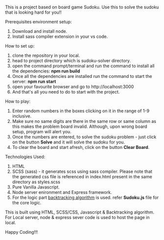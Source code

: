 This is a project based on board game Sudoku. 
Use this to solve the sudoku that is looking hard for you!!

Prerequisites environment setup:
1. Download and install node.
2. Install sass compiler extension in your vs code.

How to set up:
1. clone the repository in your local.
2. head to project directory which is sudoku-solver directory.
3. open the command prompt/terminal and run the command to install all the dependencies: <b>npm run build</b>
4. Once all the dependencies are installed run the command to start the server: <b>npm run start</b>
5. open your favourite browser and go to http://localhost:3000
6. And that's all you need to do to start with the project.

How to play:
1. Enter random numbers in the boxes clicking on it in the range of 1-9 inclusive.
2. Make sure no same digits are there in the same row or same column as this makes the problem board invalid. Although, upon wrong board setup, program will alert you.
3. Once the numbers are entered, to solve the sudoku problem - just click on the button <b>Solve</b> and it will solve the sudoku for you.
4. To clear the board and start afresh, click on the button <b>Clear Board</b>.


Technologies Used:
1. HTML
2. SCSS (sass) - it generates scss using sass compiler. Please note that the generated css file is referenced in index.html present in the same directory as styles.scss
3. Pure Vanilla Javascript.
4. Node server enironment and Express framework.
5. For the logic part [backtracking algorithm](https://www.geeksforgeeks.org/sudoku-backtracking-7/) is used. refer <b>Sudoku.js</b> file for the core logic.

This is built using HTML, SCSS/CSS, Javascript & Backtracking algorithm.
For Local server, node & express sever code is used to host the page in local.

Happy Coding!!!
